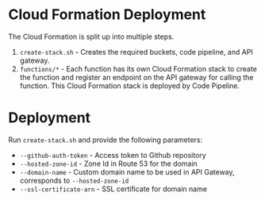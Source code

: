 # Cloud Formation Deployment

The Cloud Formation is split up into multiple steps.

1. `create-stack.sh` - Creates the required buckets, code pipeline, and API gateway.
2. `functions/*` - Each function has its own Cloud Formation stack to create the function and register an endpoint on the API gateway for calling the function. This Cloud Formation stack is deployed by Code Pipeline.

# Deployment

Run `create-stack.sh` and provide the following parameters:

- `--github-auth-token` - Access token to Github repository
- `--hosted-zone-id` - Zone Id in Route 53 for the domain
- `--domain-name` - Custom domain name to be used in API Gateway, corresponds to `--hosted-zone-id`
- `--ssl-certificate-arn` - SSL certificate for domain name
